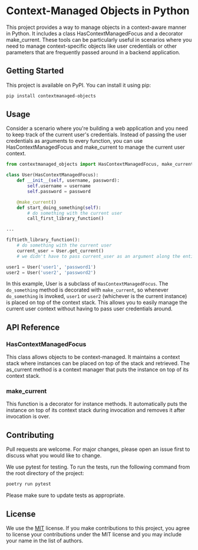 # Context-Managed Objects in Python

This project provides a way to manage objects in a context-aware manner in Python. It includes a class HasContextManagedFocus and a decorator make_current. These tools can be particularly useful in scenarios where you need to manage context-specific objects like user credentials or other parameters that are frequently passed around in a backend application.

## Getting Started

This project is available on PyPI. You can install it using pip:

```bash
pip install contextmanaged-objects
```

## Usage

Consider a scenario where you're building a web application and you need to keep track of the current user's credentials. Instead of passing the user credentials as arguments to every function, you can use HasContextManagedFocus and make_current to manage the current user context.

```python
from contextmanaged_objects import HasContextManagedFocus, make_current

class User(HasContextManagedFocus):
    def __init__(self, username, password):
        self.username = username
        self.password = password

    @make_current()
    def start_doing_something(self):
        # do something with the current user
        call_first_library_function()

...

fiftieth_library_function():
    # do something with the current user
    current_user = User.get_current()
    # we didn't have to pass current_user as an argument along the entire 1st-49th library function chain

user1 = User('user1', 'password1')
user2 = User('user2', 'password2')
```

In this example, User is a subclass of `HasContextManagedFocus`. The `do_something` method is decorated with `make_current`, so whenever `do_something` is invoked, `user1` or `user2` (whichever is the current instance) is placed on top of the context stack. This allows you to easily manage the current user context without having to pass user credentials around.

## API Reference

### HasContextManagedFocus

This class allows objects to be context-managed. It maintains a context stack where instances can be placed on top of the stack and retrieved. The as_current method is a context manager that puts the instance on top of its context stack.

###  make_current

This function is a decorator for instance methods. It automatically puts the instance on top of its context stack during invocation and removes it after invocation is over.


## Contributing

Pull requests are welcome. For major changes, please open an issue first to discuss what you would like to change.

We use pytest for testing. To run the tests, run the following command from the root directory of the project:

```bash
poetry run pytest
```

Please make sure to update tests as appropriate.

## License

We use the [MIT](https://choosealicense.com/licenses/mit/) license. If you make contributions to this project, you agree to license your contributions under the MIT license and you may include your name in the list of authors.

